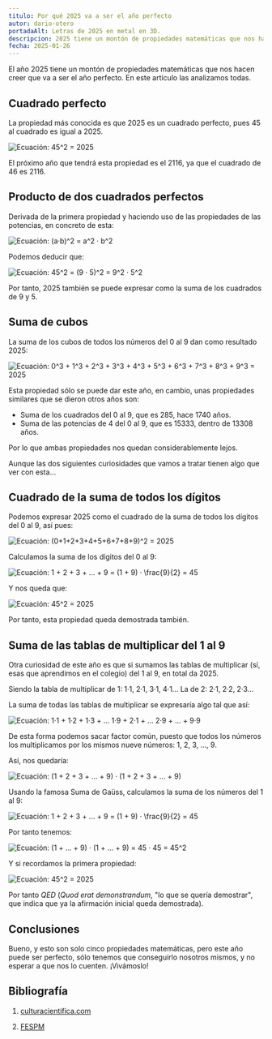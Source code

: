 ```yaml
---
titulo: Por qué 2025 va a ser el año perfecto
autor: dario-otero
portadaAlt: Letras de 2025 en metal en 3D.
descripcion: 2025 tiene un montón de propiedades matemáticas que nos hacen creer que va a ser el año perfecto. En este artículo las analizamos todas, ¡no te lo pierdas!
fecha: 2025-01-26
---
```


El año 2025 tiene un montón de propiedades matemáticas que nos hacen creer que va a ser el año perfecto. En este artículo las analizamos todas.

## Cuadrado perfecto

La propiedad más conocida es que 2025 es un cuadrado perfecto, pues 45 al cuadrado es igual a 2025.

<img src="/images/contenido/por-que-2025-va-a-ser-el-ano-perfecto/ecuacion-1.svg" class="bg-principal-white p-3 w-full" alt="Ecuación: 45^2 = 2025">

El próximo año que tendrá esta propiedad es el 2116, ya que el cuadrado de 46 es 2116.

## Producto de dos cuadrados perfectos

Derivada de la primera propiedad y haciendo uso de las propiedades de las potencias, en concreto de esta:

<img src="/images/contenido/por-que-2025-va-a-ser-el-ano-perfecto/ecuacion-7.svg" class="bg-principal-white p-3 w-full" alt="Ecuación: (a·b)^2 = a^2 · b^2">

Podemos deducir que:

<img src="/images/contenido/por-que-2025-va-a-ser-el-ano-perfecto/ecuacion-8.svg" class="bg-principal-white p-3 w-full" alt="Ecuación: 45^2 = (9 · 5)^2 = 9^2 · 5^2">

Por tanto, 2025 también se puede expresar como la suma de los cuadrados de 9 y 5.

## Suma de cubos

La suma de los cubos de todos los números del 0 al 9 dan como resultado 2025:

<img src="/images/contenido/por-que-2025-va-a-ser-el-ano-perfecto/ecuacion-2.svg" class="bg-principal-white p-3 w-full" alt="Ecuación: 0^3 + 1^3 + 2^3 + 3^3 + 4^3 + 5^3 + 6^3 + 7^3 + 8^3 + 9^3 = 2025">

Esta propiedad sólo se puede dar este año, en cambio, unas propiedades similares que se dieron otros años son:

- Suma de los cuadrados del 0 al 9, que es 285, hace 1740 años.
- Suma de las potencias de 4 del 0 al 9, que es 15333, dentro de 13308 años.

Por lo que ambas propiedades nos quedan considerablemente lejos.

Aunque las dos siguientes curiosidades que vamos a tratar tienen algo que ver con esta...

## Cuadrado de la suma de todos los dígitos

Podemos expresar 2025 como el cuadrado de la suma de todos los dígitos del 0 al 9, así pues:

<img src="/images/contenido/por-que-2025-va-a-ser-el-ano-perfecto/ecuacion-9.svg" class="bg-principal-white p-3 w-full" alt="Ecuación: (0+1+2+3+4+5+6+7+8+9)^2 = 2025">

Calculamos la suma de los dígitos del 0 al 9:

<img src="/images/contenido/por-que-2025-va-a-ser-el-ano-perfecto/ecuacion-5.svg" class="bg-principal-white p-3 w-full" alt="Ecuación: 1 + 2 + 3 + ... + 9 = (1 + 9) · \frac{9}{2} = 45">

Y nos queda que:

<img src="/images/contenido/por-que-2025-va-a-ser-el-ano-perfecto/ecuacion-1.svg" class="bg-principal-white p-3 w-full" alt="Ecuación: 45^2 = 2025">

Por tanto, esta propiedad queda demostrada también.

## Suma de las tablas de multiplicar del 1 al 9

Otra curiosidad de este año es que si sumamos las tablas de multiplicar (sí, esas que aprendimos en el colegio) del 1 al 9, en total da 2025.

Siendo la tabla de multiplicar de 1: 1·1, 2·1, 3·1, 4·1...
La de 2: 2·1, 2·2, 2·3...

La suma de todas las tablas de multiplicar se expresaría algo tal que así:

<img src="/images/contenido/por-que-2025-va-a-ser-el-ano-perfecto/ecuacion-3.svg" class="bg-principal-white p-3 w-full" alt="Ecuación: 1·1 + 1·2 + 1·3 + ... 1·9 + 2·1 + ... 2·9 + ... + 9·9">

De esta forma podemos sacar factor común, puesto que todos los números los multiplicamos por los mismos nueve números: 1, 2, 3, ..., 9.

Así, nos quedaría:

<img src="/images/contenido/por-que-2025-va-a-ser-el-ano-perfecto/ecuacion-4.svg" class="bg-principal-white p-3 w-full" alt="Ecuación: (1 + 2 + 3 + ... + 9) · (1 + 2 + 3 + ... + 9)">

Usando la famosa Suma de Gaüss, calculamos la suma de los números del 1 al 9:

<img src="/images/contenido/por-que-2025-va-a-ser-el-ano-perfecto/ecuacion-5.svg" class="bg-principal-white p-3 w-full" alt="Ecuación: 1 + 2 + 3 + ... + 9 = (1 + 9) · \frac{9}{2} = 45">

Por tanto tenemos:

<img src="/images/contenido/por-que-2025-va-a-ser-el-ano-perfecto/ecuacion-6.svg" class="bg-principal-white p-3 w-full" alt="Ecuación: (1 + ... + 9) · (1 + ... + 9) = 45 · 45 = 45^2">

Y si recordamos la primera propiedad:

<img src="/images/contenido/por-que-2025-va-a-ser-el-ano-perfecto/ecuacion-1.svg" class="bg-principal-white p-3 w-full" alt="Ecuación: 45^2 = 2025">

Por tanto *QED* (*Quod erat demonstrandum*, "lo que se quería demostrar", que indica que ya la afirmación inicial queda demostrada).

## Conclusiones

Bueno, y esto son solo cinco propiedades matemáticas, pero este año puede ser perfecto, sólo tenemos que conseguirlo nosotros mismos, y no esperar a que nos lo cuenten. ¡Vivámoslo!

## Bibliografía

1. [culturacientifica.com](https://culturacientifica.com/2024/12/25/algunas-propiedades-matematicas-del-numero-2025/)

2. [FESPM](https://fespm.es/index.php/2025/01/05/la-fespm-analiza-algunas-propiedades-matematicas-interesantes-del-2025/)